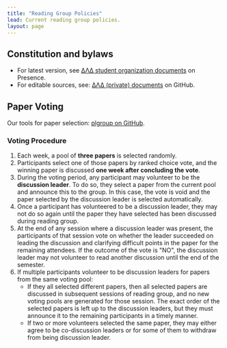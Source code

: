 ```yaml
---
title: "Reading Group Policies"
lead: Current reading group policies.
layout: page
---
```


## Constitution and bylaws

* For latest version, see [ΔΛΔ student organization documents](https://augusta.presence.io/organization/delta-lambda-delta/documents) on Presence.
* For editable sources, see: [ΔΛΔ (private) documents](https://github.com/the-au-forml-lab/-) on GitHub.

## Paper Voting

Our tools for paper selection: [plgroup on GitHub](https://github.com/the-au-forml-lab/plgroup).

### Voting Procedure

1. Each week, a pool of **three papers** is selected randomly.
2. Participants select one of those papers by ranked choice vote, and the winning paper is discussed **one week after concluding the vote**.
3. During the voting period, any participant may volunteer to be the **discussion leader**. To do so, they select a paper from the current pool and announce this to the group. In this case, the vote is void and the paper selected by the discussion leader is selected automatically.
4. Once a participant has volunteered to be a discussion leader, they may not do so again until the paper they have selected has been discussed during reading group.
5. At the end of any session where a discussion leader was present, the participants of that session vote on whether the leader succeeded on leading the discussion and clarifying difficult points in the paper for the remaining attendees. If the outcome of the vote is "NO", the discussion leader may not volunteer to read another discussion until the end of the semester.
6. If multiple participants volunteer to be discussion leaders for papers from the same voting pool:
   - If they all selected different papers, then
     all selected papers are discussed in subsequent sessions of reading group, and no new voting pools are generated for those session. The exact order of the selected papers is left up to the discussion leaders, but they must announce it to the remaining participants in a timely manner.
   - If two or more volunteers selected the same paper, they may either agree to be co-discussion leaders or for some of them to withdraw from being discussion leader.
